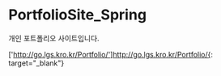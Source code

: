# PortfolioSite_Spring
개인 포트폴리오 사이트입니다.

['http://go.lgs.kro.kr/Portfolio/']http://go.lgs.kro.kr/Portfolio/{: target="_blank"}

